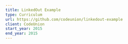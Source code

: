 ```yaml
---
title: LinkedOut Example
type: Curriculum
url: https://github.com/codeunion/linkedout-example
client: CodeUnion
start_year: 2015
end_year: 2015
---
```

